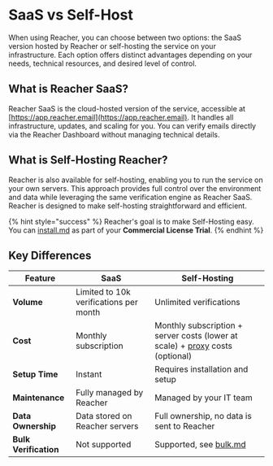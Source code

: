 # SaaS vs Self-Host

When using Reacher, you can choose between two options: the SaaS version hosted by Reacher or self-hosting the service on your infrastructure. Each option offers distinct advantages depending on your needs, technical resources, and desired level of control.

## What is Reacher SaaS?

Reacher SaaS is the cloud-hosted version of the service, accessible at [https://app.reacher.email](https://app.reacher.email). It handles all infrastructure, updates, and scaling for you. You can verify emails directly via the Reacher Dashboard without managing technical details.

## What is Self-Hosting Reacher?

Reacher is also available for self-hosting, enabling you to run the service on your own servers. This approach provides full control over the environment and data while leveraging the same verification engine as Reacher SaaS. Reacher is designed to make self-hosting straightforward and efficient.

{% hint style="success" %}
Reacher's goal is to make Self-Hosting easy. You can [install.md](install.md "mention") as part of your **Commercial License Trial**.
{% endhint %}

## Key Differences

| Feature               | SaaS                                   | Self-Hosting                                                                              |
| --------------------- | -------------------------------------- | ----------------------------------------------------------------------------------------- |
| **Volume**            | Limited to 10k verifications per month | Unlimited verifications                                                                   |
| **Cost**              | Monthly subscription                   | Monthly subscription + server costs (lower at scale) + [proxy](proxies/) costs (optional) |
| **Setup Time**        | Instant                                | Requires installation and setup                                                           |
| **Maintenance**       | Fully managed by Reacher               | Managed by your IT team                                                                   |
| **Data Ownership**    | Data stored on Reacher servers         | Full ownership, no data is sent to Reacher                                                |
| **Bulk Verification** | Not supported                          | Supported, see [bulk.md](../advanced/migrations/bulk.md "mention")                        |
